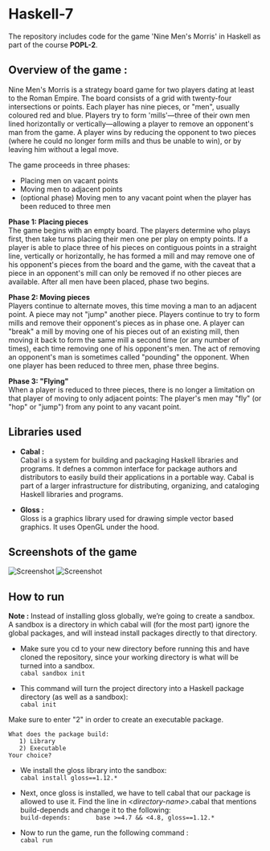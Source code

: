 # Haskell-7

The repository includes code for the game 'Nine Men's Morris' in Haskell as part of the course **POPL-2**.

## Overview of the game :
Nine Men's Morris is a strategy board game for two players dating at least to the Roman Empire. The board consists of a grid with twenty-four intersections or points. Each player has nine pieces, or "men", usually coloured red and blue. Players try to form 'mills'—three of their own men lined horizontally or vertically—allowing a player to remove an opponent's man from the game. A player wins by reducing the opponent to two pieces (where he could no longer form mills and thus be unable to win), or by leaving him without a legal move. <br />

The game proceeds in three phases: <br />

* Placing men on vacant points
* Moving men to adjacent points
* (optional phase) Moving men to any vacant point when the player has been reduced to three men

**Phase 1: Placing pieces** <br />
The game begins with an empty board. The players determine who plays first, then take turns placing their men one per play on empty points. If a player is able to place three of his pieces on contiguous points in a straight line, vertically or horizontally, he has formed a mill and may remove one of his opponent's pieces from the board and the game, with the caveat that a piece in an opponent's mill can only be removed if no other pieces are available. After all men have been placed, phase two begins.

**Phase 2: Moving pieces** <br />
Players continue to alternate moves, this time moving a man to an adjacent point. A piece may not "jump" another piece. Players continue to try to form mills and remove their opponent's pieces as in phase one. A player can "break" a mill by moving one of his pieces out of an existing mill, then moving it back to form the same mill a second time (or any number of times), each time removing one of his opponent's men. The act of removing an opponent's man is sometimes called "pounding" the opponent. When one player has been reduced to three men, phase three begins.

**Phase 3: "Flying"** <br />
When a player is reduced to three pieces, there is no longer a limitation on that player of moving to only adjacent points: The player's men may "fly" (or "hop" or "jump") from any point to any vacant point.

## Libraries used
* **Cabal :** <br />
Cabal is a system for building and packaging Haskell libraries and programs. It defnes a common interface for package authors and distributors to easily build their applications in a portable way. Cabal is part of a larger infrastructure for distributing, organizing, and cataloging Haskell libraries and programs.

* **Gloss :** <br />
Gloss is a graphics library used for drawing simple vector based graphics. It uses OpenGL under the hood.

## Screenshots of the game
![Screenshot](https://github.com/IITH-SBJoshi/haskell-7/blob/master/Images/MenuScreen.png)
![Screenshot](https://github.com/IITH-SBJoshi/haskell-7/blob/master/Images/GameScreen.png)

## How to run
**Note :** Instead of installing gloss globally, we’re going to create a sandbox. A sandbox is a directory in which cabal will (for the most part) ignore the global packages, and will instead install packages directly to that directory.

*  Make sure you cd to your new directory before running this and have cloned the repository, since your working directory is what will be turned into a sandbox. <br />
`cabal sandbox init`

* This command will turn the project directory into a Haskell package directory (as well as a sandbox): <br />
`cabal init` <br />

Make sure to enter "2" in order to create an executable package. <br />
```
What does the package build:
   1) Library
   2) Executable
Your choice?
```

* We install the gloss library into the sandbox: <br />
`cabal install gloss==1.12.*`

*  Next, once gloss is installed, we have to tell cabal that our package is allowed to use it. Find the line in <_directory-name_>.cabal that mentions build-depends and change it to the following: <br />
`build-depends:       base >=4.7 && <4.8, gloss==1.12.*`

* Now to run the game, run the following command : <br />
`cabal run`
